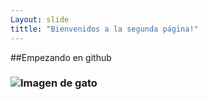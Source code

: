 ```yaml
---
Layout: slide
tittle: "Bienvenidos a la segunda página!"
---
```

##Empezando en github <h3 tag>
![Imagen de gato](https://images.vexels.com/media/users/3/194277/isolated/preview/34d6287bd108afcbe7e7075508a8b160-gato-corriendo-dibujos-animados-de-trazo-by-vexels.png)

